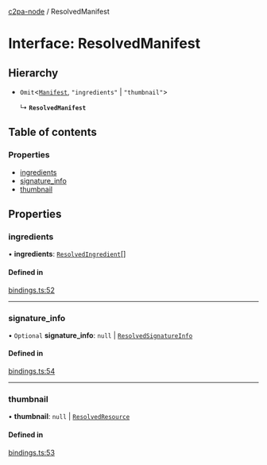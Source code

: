 [c2pa-node](../README.md) / ResolvedManifest

# Interface: ResolvedManifest

## Hierarchy

- `Omit`\<[`Manifest`](types.Manifest.md), ``"ingredients"`` \| ``"thumbnail"``\>

  ↳ **`ResolvedManifest`**

## Table of contents

### Properties

- [ingredients](ResolvedManifest.md#ingredients)
- [signature\_info](ResolvedManifest.md#signature_info)
- [thumbnail](ResolvedManifest.md#thumbnail)

## Properties

### ingredients

• **ingredients**: [`ResolvedIngredient`](ResolvedIngredient.md)[]

#### Defined in

[bindings.ts:52](https://github.com/contentauth/c2pa-node/blob/2485c13/js-src/bindings.ts#L52)

___

### signature\_info

• `Optional` **signature\_info**: ``null`` \| [`ResolvedSignatureInfo`](ResolvedSignatureInfo.md)

#### Defined in

[bindings.ts:54](https://github.com/contentauth/c2pa-node/blob/2485c13/js-src/bindings.ts#L54)

___

### thumbnail

• **thumbnail**: ``null`` \| [`ResolvedResource`](ResolvedResource.md)

#### Defined in

[bindings.ts:53](https://github.com/contentauth/c2pa-node/blob/2485c13/js-src/bindings.ts#L53)
